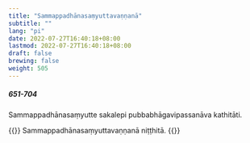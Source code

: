 ```yaml
---
title: "Sammappadhānasaṃyuttavaṇṇanā"
subtitle: ""
lang: "pi"
date: 2022-07-27T16:40:18+08:00
lastmod: 2022-07-27T16:40:18+08:00
draft: false
brewing: false
weight: 505
---
```


##### 651-704

Sammappadhānasaṃyutte sakalepi pubbabhāgavipassanāva kathitāti.

{{<eof>}}
    Sammappadhānasaṃyuttavaṇṇanā niṭṭhitā.
{{</eof>}}